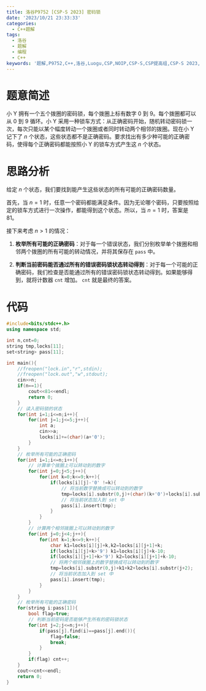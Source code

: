 ```yaml
---
title: 洛谷P9752 [CSP-S 2023] 密码锁
date: '2023/10/21 23:33:33' 
categories: 
  - C++题解 
tags: 
  - 洛谷 
  - 题解 
  - 编程 
  - C++ 
keywords: '题解,P9752,C++,洛谷,Luogu,CSP,NOIP,CSP-S,CSP提高组,CSP-S 2023,CSP 2023' 
---
```


# 题意简述

小 Y 拥有一个五个拨圈的密码锁，每个拨圈上标有数字 $0$ 到 $9$。每个拨圈都可以从 $0$ 到 $9$ 循环。小 Y 采用一种锁车方式：从正确密码开始，随机转动密码锁一次，每次只能以某个幅度转动一个拨圈或者同时转动两个相邻的拨圈。现在小 Y 记下了 $n$ 个状态，这些状态都不是正确密码。要求找出有多少种可能的正确密码，使得每个正确密码都能按照小 Y 的锁车方式产生这 $n$ 个状态。

# 思路分析

给定 $n$ 个状态，我们要找到能产生这些状态的所有可能的正确密码数量。

首先，当 $n=1$ 时，任意一个密码都能满足条件。因为无论哪个密码，只要按照给定的锁车方式进行一次操作，都能得到这个状态。所以，当 $n=1$ 时，答案是 $81$。

接下来考虑 $n>1$ 的情况：

1. **枚举所有可能的正确密码**：对于每一个错误状态，我们分别枚举单个拨圈和相邻两个拨圈的所有可能的转动情况，并将其保存在 `pass` 中。

2. **判断当前密码能否通过所有的错误密码锁状态转动得到**：对于每一个可能的正确密码，我们检查是否能通过所有的错误密码锁状态转动得到。如果能够得到，就将计数器 `cnt` 增加。 `cnt` 就是最终的答案。

# 代码

```C++
#include<bits/stdc++.h>
using namespace std;

int n,cnt=0;
string tmp,locks[11];
set<string> pass[11];

int main(){
	//freopen("lock.in","r",stdin);
	//freopen("lock.out","w",stdout);
	cin>>n;
	if(n==1){
		cout<<81<<endl;
		return 0;
	}
	// 读入密码锁的状态
	for(int i=1;i<=n;i++){
		for(int j=1;j<=5;j++){
			int a;
			cin>>a;
			locks[i]+=(char)(a+'0');
		}
	} 
	// 枚举所有可能的正确密码
	for(int i=1;i<=n;i++){
		// 计算单个拨圈上可以转动到的数字
		for(int j=0;j<5;j++){
			for(int k=0;k<=9;k++){
				if(locks[i][j]-'0' !=k){
					// 将当前数字替换成可以转动到的数字
					tmp=locks[i].substr(0,j)+(char)(k+'0')+locks[i].substr(j+1);
					// 将当前状态加入到 set 中
					pass[i].insert(tmp);
				}
			}
		}
		// 计算两个相邻拨圈上可以转动到的数字
		for(int j=0;j<4;j++){
			for(int k=1;k<=9;k++){
				char k1=locks[i][j]+k,k2=locks[i][j+1]+k;
				if(locks[i][j]+k>'9') k1=locks[i][j]+k-10;
				if(locks[i][j+1]+k>'9') k2=locks[i][j+1]+k-10;
				// 将两个相邻拨圈上的数字替换成可以转动到的数字
				tmp=locks[i].substr(0,j)+k1+k2+locks[i].substr(j+2);
				// 将当前状态加入到 set 中
				pass[i].insert(tmp);
			}
		}
	}
	// 枚举所有可能的正确密码
	for(string i:pass[1]){
		bool flag=true;
		// 判断当前密码是否能够产生所有的密码锁状态
		for(int j=2;j<=n;j++){
			if(pass[j].find(i)==pass[j].end()){
				flag=false;
				break;
			}
		}
		if(flag) cnt++;
	}
	cout<<cnt<<endl;
	return 0;
}
```
